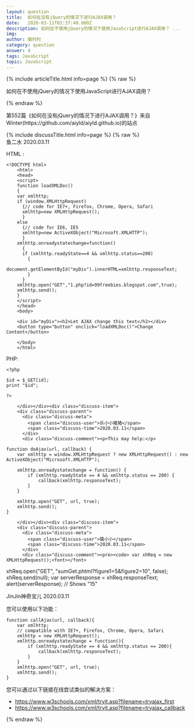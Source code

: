 ```yaml
---
layout: question
title:  如何在没有jQuery的情况下进行AJAX调用？
date:   2020-03-11T02:37:40.000Z
description: 如何在不使用jQuery的情况下使用JavaScript进行AJAX调用？ ...
img: 
author: 猿村村
category: question
answer: 4
tags: JavaScript
topic: JavaScript
---
```

<div class="article-root">
  <div class="article">
    {% include articleTitle.html info=page %}
    {% raw %}
    <div class="article-content"><p><font style="vertical-align: inherit;"><font style="vertical-align: inherit;">如何在不使用jQuery的情况下使用JavaScript进行AJAX调用？ </font></font></p></div>
    {% endraw %}
  </div>
  <p class="winter_mark">第552篇《如何在没有jQuery的情况下进行AJAX调用？》来自Winter(https://github.com/aiyld/aiyld.github.io)的站点</p>
  <div class="discuss-wrapper">
    {% include discussTitle.html info=page %}
    {% raw %}
    <div class="discuss-item">
        <div class="discuss-parent">
          <div class="discuss-meta">
            <span class="discuss-user">鱼二水</span>
            <span class="discuss-time">2020.03.11</span>
          </div>
          <div class="discuss-comment"><p>HTML :</p>

<pre><code>&lt;!DOCTYPE html&gt;<font></font>
    &lt;html&gt;<font></font>
    &lt;head&gt;<font></font>
    &lt;script&gt;<font></font>
    function loadXMLDoc()<font></font>
    {<font></font>
    var xmlhttp;<font></font>
    if (window.XMLHttpRequest)<font></font>
      {// code for IE7+, Firefox, Chrome, Opera, Safari<font></font>
      xmlhttp=new XMLHttpRequest();<font></font>
      }<font></font>
    else<font></font>
      {// code for IE6, IE5<font></font>
      xmlhttp=new ActiveXObject("Microsoft.XMLHTTP");<font></font>
      }<font></font>
    xmlhttp.onreadystatechange=function()<font></font>
      {<font></font>
      if (xmlhttp.readyState==4 &amp;&amp; xmlhttp.status==200)<font></font>
        {<font></font>
        document.getElementById("myDiv").innerHTML=xmlhttp.responseText;<font></font>
        }<font></font>
      }<font></font>
    xmlhttp.open("GET","1.php?id=99freebies.blogspot.com",true);<font></font>
    xmlhttp.send();<font></font>
    }<font></font>
    &lt;/script&gt;<font></font>
    &lt;/head&gt;<font></font>
    &lt;body&gt;<font></font>
<font></font>
    &lt;div id="myDiv"&gt;&lt;h2&gt;Let AJAX change this text&lt;/h2&gt;&lt;/div&gt;<font></font>
    &lt;button type="button" onclick="loadXMLDoc()"&gt;Change Content&lt;/button&gt;<font></font>
<font></font>
    &lt;/body&gt;<font></font>
    &lt;/html&gt;<font></font>
</code></pre>

<p>PHP:</p>

<pre><code>&lt;?php<font></font>
<font></font>
$id = $_GET[id];<font></font>
print "$id";<font></font>
<font></font>
?&gt;<font></font>
</code></pre></div>
        </div></div><div class="discuss-item">
        <div class="discuss-parent">
          <div class="discuss-meta">
            <span class="discuss-user">乐小小猪猪</span>
            <span class="discuss-time">2020.03.11</span>
          </div>
          <div class="discuss-comment"><p>This may help:</p>

<pre><code>function doAjax(url, callback) {<font></font>
    var xmlhttp = window.XMLHttpRequest ? new XMLHttpRequest() : new ActiveXObject("Microsoft.XMLHTTP");<font></font>
<font></font>
    xmlhttp.onreadystatechange = function() {<font></font>
        if (xmlhttp.readyState == 4 &amp;&amp; xmlhttp.status == 200) {<font></font>
            callback(xmlhttp.responseText);<font></font>
        }<font></font>
    }<font></font>
<font></font>
    xmlhttp.open("GET", url, true);<font></font>
    xmlhttp.send();<font></font>
}<font></font>
</code></pre></div>
        </div></div><div class="discuss-item">
        <div class="discuss-parent">
          <div class="discuss-meta">
            <span class="discuss-user">猿小小</span>
            <span class="discuss-time">2020.03.11</span>
          </div>
          <div class="discuss-comment"><pre><code> var xhReq = new XMLHttpRequest();<font></font>
 xhReq.open("GET", "sumGet.phtml?figure1=5&amp;figure2=10", false);<font></font>
 xhReq.send(null);<font></font>
 var serverResponse = xhReq.responseText;<font></font>
 alert(serverResponse); // Shows "15"<font></font>
</code></pre></div>
        </div></div><div class="discuss-item">
        <div class="discuss-parent">
          <div class="discuss-meta">
            <span class="discuss-user">JinJin神奇宝儿</span>
            <span class="discuss-time">2020.03.11</span>
          </div>
          <div class="discuss-comment"><p><font style="vertical-align: inherit;"><font style="vertical-align: inherit;">您可以使用以下功能：</font></font></p>

<pre><code>function callAjax(url, callback){<font></font>
    var xmlhttp;<font></font>
    // compatible with IE7+, Firefox, Chrome, Opera, Safari<font></font>
    xmlhttp = new XMLHttpRequest();<font></font>
    xmlhttp.onreadystatechange = function(){<font></font>
        if (xmlhttp.readyState == 4 &amp;&amp; xmlhttp.status == 200){<font></font>
            callback(xmlhttp.responseText);<font></font>
        }<font></font>
    }<font></font>
    xmlhttp.open("GET", url, true);<font></font>
    xmlhttp.send();<font></font>
}<font></font>
</code></pre>

<p><font style="vertical-align: inherit;"><font style="vertical-align: inherit;">您可以通过以下链接在线尝试类似的解决方案：</font></font></p>

<ul>
<li><a href="https://www.w3schools.com/xml/tryit.asp?filename=tryajax_first" rel="noreferrer"><font style="vertical-align: inherit;"><font style="vertical-align: inherit;">https://www.w3schools.com/xml/tryit.asp?filename=tryajax_first</font></font></a></li>
<li><a href="https://www.w3schools.com/xml/tryit.asp?filename=tryajax_callback" rel="noreferrer"><font style="vertical-align: inherit;"><font style="vertical-align: inherit;">https://www.w3schools.com/xml/tryit.asp?filename=tryajax_callback</font></font></a></li>
</ul></div>
        </div></div>
    {% endraw %}
  </div>
<div>
